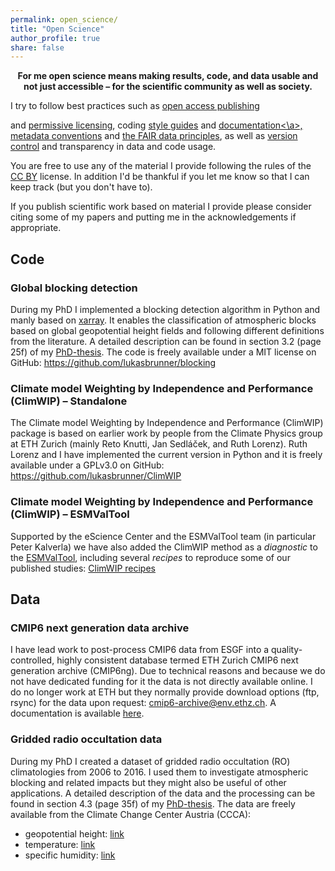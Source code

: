 ```yaml
---
permalink: open_science/
title: "Open Science"
author_profile: true
share: false
---
```


<p style="text-align: center;"><b>For me open science means making results, code, and data usable and not just accessible &ndash; for the scientific community as well as society.</b></p>

I try to follow best practices such as <a href="https://climatefootnotes.com/2016/11/16/this-article-is-open-access/" target="_blank">open access publishing</a>
<!-- <a href="https://www.youtube.com/watch?v=L5rVH1KGBCY" target="_blank">open access publishing</a>  -->
and <a href="https://creativecommons.org" target="_blank">permissive licensing</a>, coding <a href="https://pep8.org/" target="_blank">style guides</a> and <a href="https://realpython.com/documenting-python-code/" target="_blank">documentation<\a>,  <a href="https://cfconventions.org" target="_blank">metadata conventions</a> and <a href="https://www.go-fair.org/fair-principles" target="_blank">the FAIR data principles</a>, as well as <a href="https://github.com" target="_blank">version control</a> and transparency in data and code usage.

You are free to use any of the material I provide following the rules of the <a href="https://creativecommons.org/licenses/by/4.0/" target="_blank">CC BY</a> license. In addition I'd be thankful if you let me know so that I can keep track (but you don't have to).

If you publish scientific work based on material I provide please consider citing some of my papers and putting me in the acknowledgements if appropriate.

<!-- Impact -->
<!-- ------ -->

<!-- - Climate Model Projections of 21st Century Global Warming Constrained Using the Observed Warming Trend (Liang et al. 2020): "We acknowledge Lukas Brunner and Ruth Lorenz for publishing their weighting code." -->

<!-- - "We thank Urs Beyerle, Jan Sedláček, Ruth Lorenz, and Lukas Brunner for retrieving and preprocessing the CMIP data" -->
<!-- https://agupubs.onlinelibrary.wiley.com/doi/full/10.1029/2019GL086812 -->



Code
----

### Global blocking detection

During my PhD I implemented a blocking detection algorithm in Python and manly based on [xarray](https://xarray.pydata.org). It enables the classification of atmospheric blocks based on global geopotential height fields and following different definitions from the literature. A detailed description can be found in section 3.2 (page 25f) of my <a href="/files/Brunner2018_PhD.pdf" target="_blank">PhD-thesis</a>. The code is freely available under a MIT license on GitHub:
<a href="https://github.com/lukasbrunner/blocking" target="_blank">https://github.com/lukasbrunner/blocking</a>

<!-- <blockquote style="padding: 10px"> -->
<!-- We follow the three-step algorithm described by Brunner and Steiner (2017) and Brunner (2018). -->
<!--  &ndash; <a target="_blank" href="https://doi.org/10.1002/wea.4020">Yessimbet et al. 2019</a> -->
<!-- </blockquote> -->



### Climate model Weighting by Independence and Performance (ClimWIP) &ndash; Standalone

The Climate model Weighting by Independence and Performance (ClimWIP) package is based on earlier work by people from the Climate Physics group at ETH Zurich (mainly Reto Knutti, Jan Sedláček, and Ruth Lorenz). Ruth Lorenz and I have implemented the current version in Python and it is freely available under a GPLv3.0 on GitHub:  <a href="https://github.com/lukasbrunner/ClimWIP" target="_blank">https://github.com/lukasbrunner/ClimWIP</a>

<!-- <blockquote style="padding: 10px"> -->
<!-- We acknowledge Lukas Brunner and Ruth Lorenz for publishing their weighting code. -->
<!--  &ndash; <a target="_blank" href="https://doi.org/10.1029/2019GL086757">Liang et al. 2020</a> -->
<!-- </blockquote> -->


### Climate model Weighting by Independence and Performance (ClimWIP) &ndash; ESMValTool

Supported by the eScience Center and the ESMValTool team (in particular Peter Kalverla) we have also added the ClimWIP method as a _diagnostic_ to the <a href="https://docs.esmvaltool.org" target="_blank">ESMValTool</a>, including several _recipes_ to reproduce some of our published studies: <a href="https://docs.esmvaltool.org/en/latest/recipes/recipe_climwip.html" target="_blank">ClimWIP recipes</a>


Data
----

### CMIP6 next generation data archive

I have lead work to post-process CMIP6 data from ESGF into a quality-controlled, highly consistent database termed ETH Zurich CMIP6 next generation archive (CMIP6ng). Due to technical reasons and because we do not have dedicated funding for it the data is not directly available online. I do no longer work at ETH but they normally provide download options (ftp, rsync) for the data upon request: [cmip6-archive@env.ethz.ch](mailto:cmip6-archive@env.ethz.ch). A documentation is available [here](https://doi.org/10.5281/zenodo.3734127).

<!-- <blockquote style="padding: 10px"> -->
<!-- We thank Urs Beyerle, Jan Sedláček, Ruth Lorenz, and Lukas Brunner for retrieving and preprocessing the CMIP data.  &ndash; <a target="_blank" href="https://doi.org/10.1029/2019GL086812">Beusch et al. (2020)</a>  -->
<!-- </blockquote> -->

<!-- <blockquote style="padding: 10px"> -->
<!-- Urs Beyerle and Lukas Brunner prepared the CMIP6 data server. -->
<!--  &ndash; <a target="_blank" href="https://doi.org/10.1029/2020GL089964">Pendergrass (2020)</a> -->

<!-- <blockquote style="padding: 10px"> -->
<!-- We thank U. Beyerle, J. Sedlacek and L. Brunner for downloading and processing the CMIP5 and LS3MIP data.  -->
<!--  &ndash; <a target="_blank" href="https://doi.org/10.1038/s41561-020-0594-1">Padrón (2020)</a> -->


### Gridded radio occultation data

During my PhD I created a dataset of gridded radio occultation (RO) climatologies from 2006 to 2016. I used them to investigate atmospheric blocking and related impacts but they might also be useful of other applications. A detailed description of the data and the processing can be found in section 4.3 (page 35f) of my <a href="/files/Brunner2018_PhD.pdf" target="_blank">PhD-thesis</a>. The data are freely available from the Climate Change Center Austria (CCCA):
- geopotential height: <a target="_blank" href="https://hdl.handle.net/20.500.11756/e4f48220">link</a>
- temperature: <a target="_blank" href="https://hdl.handle.net/20.500.11756/8245c63e">link</a>
- specific humidity: <a target="_blank" href="https://hdl.handle.net/20.500.11756/122eeb7a">link</a>
